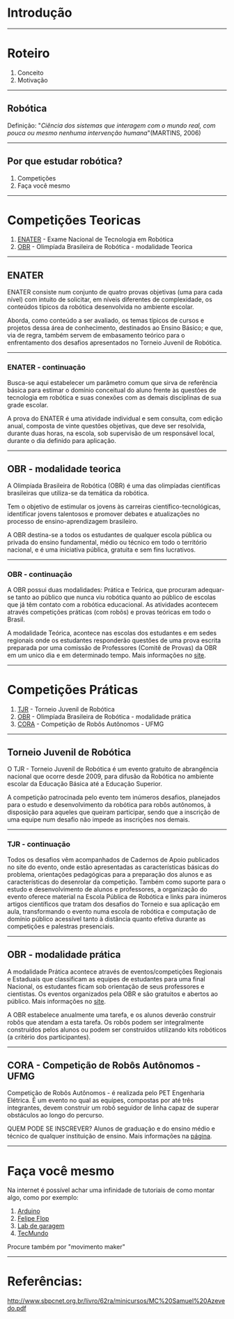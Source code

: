<!--
  backdrop: introduction
-->

# Introdução

---
# Roteiro

1. Conceito
1. Motivação

---
## Robótica

Definição: "_Ciência dos sistemas que interagem com o mundo real, com pouca ou mesmo nenhuma intervenção humana_"(MARTINS, 2006)

---
## Por que estudar robótica?

1. Competições
1. Faça você mesmo

---
# Competições Teoricas

1. [ENATER](http://www.enater.org/anteriores.php) - Exame Nacional de Tecnologia em Robótica
1. [OBR](http://www.obr.org.br) - Olimpíada Brasileira de Robótica - modalidade Teorica

---
## ENATER

ENATER consiste num conjunto de quatro provas objetivas (uma para cada nível) com intuito de solicitar, em níveis diferentes de complexidade, os conteúdos típicos da robótica desenvolvida no ambiente escolar.

Aborda, como conteúdo a ser avaliado, os temas típicos de cursos e projetos dessa área de conhecimento, destinados ao Ensino Básico; e que, via de regra, também servem de embasamento teórico para o enfrentamento dos desafios apresentados no Torneio Juvenil de Robótica.

---
### ENATER - continuação
Busca-se aqui estabelecer um parâmetro comum que sirva de referência básica para estimar o domínio conceitual do aluno frente às questões de tecnologia em robótica e suas conexões com as demais disciplinas de sua grade escolar.

A prova do ENATER é uma atividade individual e sem consulta, com edição anual, composta de vinte questões objetivas, que deve ser resolvida, durante duas horas, na escola, sob supervisão de um responsável local, durante o dia definido para aplicação.

---
## OBR - modalidade teorica

A Olimpíada Brasileira de Robótica (OBR) é uma das olimpíadas científicas brasileiras que utiliza-se da temática da robótica.

Tem o objetivo de estimular os jovens às carreiras científico-tecnológicas, identificar jovens talentosos e promover debates e atualizações no processo de ensino-aprendizagem brasileiro.

A OBR destina-se a todos os estudantes de qualquer escola pública ou privada do ensino fundamental, médio ou técnico em todo o território nacional, e é uma iniciativa pública, gratuita e sem fins lucrativos.

---
### OBR - continuação
A OBR possui duas modalidades: Prática e Teórica, que procuram adequar-se tanto ao público que nunca viu robótica quanto ao público de escolas que já têm contato com a robótica educacional. As atividades acontecem através competições práticas (com robôs) e provas teóricas em todo o Brasil.

A modalidade Teórica, acontece nas escolas dos estudantes e em sedes regionais onde os estudantes responderão questões de uma prova escrita preparada por uma comissão de Professores (Comitê de Provas) da OBR em um unico dia e em determinado tempo. Mais informações no [site](http://www.obr.org.br/como-funciona-modalidade-teorica/).

---
# Competições Práticas

1. [TJR](http://www.torneiojrobotica.org/) - Torneio Juvenil de Robótica
1. [OBR](http://www.obr.org.br) - Olimpíada Brasileira de Robótica - modalidade prática
1. [CORA](https://www.facebook.com/UFMGcora) - Competição de Robôs Autônomos - UFMG

---
## Torneio Juvenil de Robótica

O TJR - Torneio Juvenil de Robótica é um evento gratuito de abrangência nacional que ocorre desde 2009, para difusão da Robótica no ambiente escolar da Educação Básica até a Educação Superior.

A competição patrocinada pelo evento tem inúmeros desafios, planejados para o estudo e desenvolvimento da robótica para robôs autônomos, à disposição para aqueles que queiram participar, sendo que a inscrição de uma equipe num desafio não impede as inscrições nos demais.

---
### TJR - continuação
Todos os desafios vêm acompanhados de Cadernos de Apoio publicados no site do evento, onde estão apresentadas as características básicas do problema, orientações pedagógicas para a preparação dos alunos e as características do desenrolar da competição. Também como suporte para o estudo e desenvolvimento de alunos e professores, a organização do evento oferece material na Escola Pública de Robótica e links para inúmeros artigos científicos que tratam dos desafios do Torneio e sua aplicação em aula, transformando o evento numa escola de robótica e computação de domínio público acessível tanto à distância quanto efetiva durante as competições e palestras presenciais.

---
## OBR - modalidade prática

A modalidade Prática acontece através de eventos/competições Regionais e Estaduais que classificam as equipes de estudantes para uma final Nacional, os estudantes ficam sob orientação de seus professores e cientistas. Os eventos organizados pela OBR e são gratuitos e abertos ao público. Mais informações no [site](http://www.obr.org.br/como-funciona-modalidade-teorica/).

A OBR estabelece anualmente uma tarefa, e os alunos deverão construir robôs que atendam a esta tarefa. Os robôs podem ser integralmente construídos pelos alunos ou podem ser construídos utilizando kits robóticos (a critério dos participantes).

---
## CORA - Competição de Robôs Autônomos - UFMG

Competição de Robôs Autônomos - é realizada pelo PET Engenharia Elétrica. É um evento no qual as equipes, compostas por até três integrantes, devem construir um robô seguidor de linha capaz de superar obstáculos ao longo do percurso.

QUEM PODE SE INSCREVER?
Alunos de graduação e do ensino médio e técnico de qualquer instituição de ensino. Mais informações na [página](https://www.facebook.com/events/1024937577583663/).

---
# Faça você mesmo

Na internet é possível achar uma infinidade de tutoriais de como montar algo, como por exemplo:
1. [Arduino](https://blog.arduino.cc/)
1. [Felipe Flop](http://blog.filipeflop.com/)
1. [Lab de garagem](http://labdegaragem.com/page/projetos-1)
1. [TecMundo](https://www.tecmundo.com.br/area-42/29929-area-42-como-construir-um-robo-com-partes-de-um-celular-velho-video-.htm)

Procure também por "movimento maker"

---
# Referências:

http://www.sbpcnet.org.br/livro/62ra/minicursos/MC%20Samuel%20Azevedo.pdf
